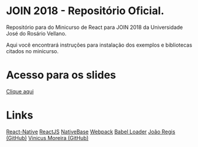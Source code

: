 # JOIN 2018 - Repositório Oficial.
<p>Repositório para do Minicurso de React para JOIN 2018 da Universidade José do Rosário Vellano.</p>
<p>Aqui você encontrará instruções para instalação dos exemplos e bibliotecas citados no minicurso.</p>


# Acesso para os slides
<a href="https://docs.google.com/presentation/d/1s8QsGOnbIFgxrDRhZiYtKSVGdgYLae0XQBteu_0-sV8/edit#slide=id.g35f391192_00" target="_blank">Clique aqui</a>

# Links

<a href="https://facebook.github.io/react-native/" target="_blank">React-Native</a>
<a href="https://reactjs.org/" target="_blank">ReactJS</a>
<a href="https://nativebase.io/" target="_blank">NativeBase</a>
<a href="https://webpack.js.org/" target="_blank">Webpack</a>
<a href="https://babeljs.io/" target="_blank">Babel Loader</a>
<a href="https://github.com/joaoregis" target="_blank">João Regis (GitHub)</a>
<a href="https://github.com/vinicius741" target="_blank">Vinicus Moreira (GitHub)</a>

